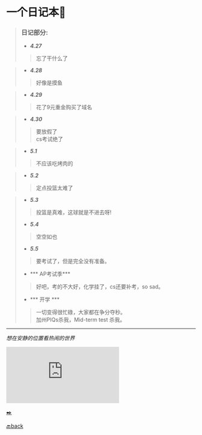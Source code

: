 # 一个日记本📖

> ### 日记部分:
> 
> * ***4.27***    
 >> 忘了干什么了     
 
> * ***4.28***   
 >> 好像是摸鱼   
 
> * ***4.29***   
 >> 花了9元重金购买了域名   
 
> * ***4.30***  
 >> 要放假了    
 >> cs考试绝了    

> * ***5.1***  
 >> 不应该吃烤肉的   

> * ***5.2***
   >> 定点投篮太难了    

> * ***5.3***
   >> 投篮是真难，这球就是不进去呀!   
> * ***5.4***     
   >> 空空如也     
> * ***5.5***   
   >> 要考试了，但是完全没有准备。  
> * *** AP考试季***   
   >> 好吧，考的不大好，化学挂了，cs还要补考，so sad。    
> * *** 开学 ***
   >> 一切变得很忙碌，大家都在争分夺秒。   
   >> 加州PIQs杀我，Mid-term test 杀我。  
        
        
***     

*想在安静的位置看热闹的世界*     
 
![night](https://pics.images.ac.cn/image/5eaec8d94a94e.html)   

[✒️](https://github.com/YuWei-CH/YuWei-CH.dairy.github.io/edit/master/index.md)      


[🔙back](https://www.yuweisun.top)      
